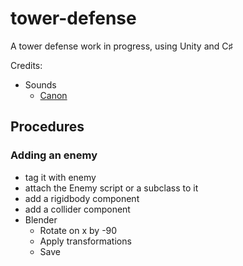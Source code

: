 # tower-defense
A tower defense work in progress, using Unity and C♯

Credits:
- Sounds
    - [Canon](https://freesound.org/people/daveincamas/sounds/206067/)
    
## Procedures

### Adding an enemy
- tag it with enemy
- attach the Enemy script or a subclass to it
- add a rigidbody component
- add a collider component
- Blender
    - Rotate on x by -90
    - Apply transformations
    - Save 